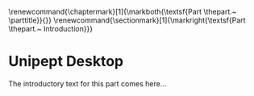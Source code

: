 \renewcommand{\chaptermark}[1]{\markboth{\textsf{Part \thepart.~ \parttitle}}{}}
\renewcommand{\sectionmark}[1]{\markright{\textsf{Part \thepart.~ Introduction}}}

# Unipept Desktop

The introductory text for this part comes here...

